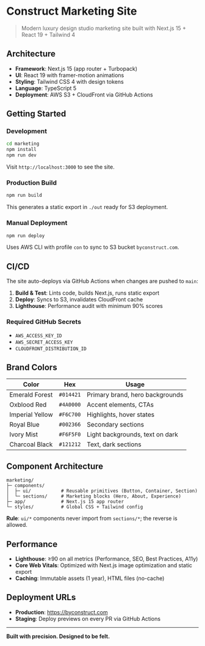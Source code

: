 # Construct Marketing Site

> Modern luxury design studio marketing site built with Next.js 15 + React 19 + Tailwind 4

## Architecture

- **Framework**: Next.js 15 (app router + Turbopack)
- **UI**: React 19 with framer-motion animations
- **Styling**: Tailwind CSS 4 with design tokens
- **Language**: TypeScript 5
- **Deployment**: AWS S3 + CloudFront via GitHub Actions

## Getting Started

### Development

```bash
cd marketing
npm install
npm run dev
```

Visit `http://localhost:3000` to see the site.

### Production Build

```bash
npm run build
```

This generates a static export in `./out` ready for S3 deployment.

### Manual Deployment

```bash
npm run deploy
```

Uses AWS CLI with profile `con` to sync to S3 bucket `byconstruct.com`.

## CI/CD

The site auto-deploys via GitHub Actions when changes are pushed to `main`:

1. **Build & Test**: Lints code, builds Next.js, runs static export
2. **Deploy**: Syncs to S3, invalidates CloudFront cache  
3. **Lighthouse**: Performance audit with minimum 90% scores

### Required GitHub Secrets

- `AWS_ACCESS_KEY_ID`
- `AWS_SECRET_ACCESS_KEY` 
- `CLOUDFRONT_DISTRIBUTION_ID`

## Brand Colors

| Color | Hex | Usage |
|-------|-----|--------|
| Emerald Forest | `#014421` | Primary brand, hero backgrounds |
| Oxblood Red | `#4A0000` | Accent elements, CTAs |
| Imperial Yellow | `#F6C700` | Highlights, hover states |
| Royal Blue | `#002366` | Secondary sections |
| Ivory Mist | `#F6F5F0` | Light backgrounds, text on dark |
| Charcoal Black | `#121212` | Text, dark sections |

## Component Architecture

```
marketing/
├─ components/
│  ├─ ui/           # Reusable primitives (Button, Container, Section)
│  └─ sections/     # Marketing blocks (Hero, About, Experience)
├─ app/             # Next.js 15 app router
└─ styles/          # Global CSS + Tailwind config
```

**Rule**: `ui/*` components never import from `sections/*`; the reverse is allowed.

## Performance

- **Lighthouse**: ≥90 on all metrics (Performance, SEO, Best Practices, A11y)
- **Core Web Vitals**: Optimized with Next.js image optimization and static export
- **Caching**: Immutable assets (1 year), HTML files (no-cache)

## Deployment URLs

- **Production**: https://byconstruct.com
- **Staging**: Deploy previews on every PR via GitHub Actions

---

**Built with precision. Designed to be felt.**